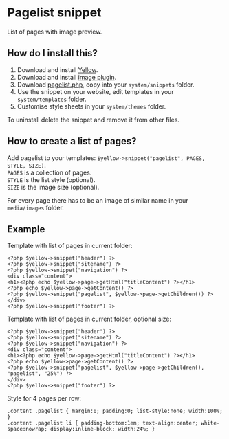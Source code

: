 Pagelist snippet
================
List of pages with image preview.

How do I install this?
----------------------
1. Download and install [Yellow](https://github.com/markseu/yellowcms/).  
2. Download and install [image plugin](https://github.com/markseu/yellowcms-extensions/tree/master/plugins/image).  
3. Download [pagelist.php](pagelist.php?raw=true), copy into your `system/snippets` folder.  
4. Use the snippet on your website, edit templates in your `system/templates` folder.
5. Customise style sheets in your `system/themes` folder.
To uninstall delete the snippet and remove it from other files.

How to create a list of pages?
------------------------------
Add pagelist to your templates: `$yellow->snippet("pagelist", PAGES, STYLE, SIZE)`.  
`PAGES` is a collection of pages.  
`STYLE` is the list style (optional).  
`SIZE` is the image size (optional).

For every page there has to be an image of similar name in your `media/images` folder.

Example
-------
Template with list of pages in current folder:

    <?php $yellow->snippet("header") ?>
    <?php $yellow->snippet("sitename") ?>
    <?php $yellow->snippet("navigation") ?>
    <div class="content">
    <h1><?php echo $yellow->page->getHtml("titleContent") ?></h1>
    <?php echo $yellow->page->getContent() ?>
    <?php $yellow->snippet("pagelist", $yellow->page->getChildren()) ?>
    </div>
    <?php $yellow->snippet("footer") ?>

Template with list of pages in current folder, optional size:

    <?php $yellow->snippet("header") ?>
    <?php $yellow->snippet("sitename") ?>
    <?php $yellow->snippet("navigation") ?>
    <div class="content">
    <h1><?php echo $yellow->page->getHtml("titleContent") ?></h1>
    <?php echo $yellow->page->getContent() ?>
    <?php $yellow->snippet("pagelist", $yellow->page->getChildren(), "pagelist", "25%") ?>
    </div>
    <?php $yellow->snippet("footer") ?>

Style for 4 pages per row:

    .content .pagelist { margin:0; padding:0; list-style:none; width:100%; }
    .content .pagelist li { padding-bottom:1em; text-align:center; white-space:nowrap; display:inline-block; width:24%; }